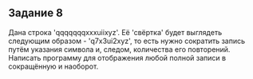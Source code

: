 ## Задание 8
Дана строка 'qqqqqqqxxxuiixyz'. Её 'свёртка' будет выглядеть следующим образом - 'q7x3ui2xyz', то есть нужно сократить запись путём указания символа и, следом, количества
его повторений. Написать программу для отображения любой полной записи в сокращённую и наоборот.
